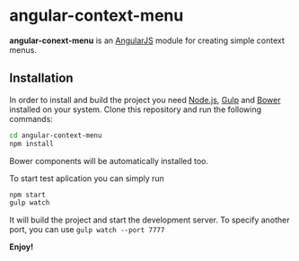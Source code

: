 # angular-context-menu

__angular-conext-menu__ is an [AngularJS](https://angularjs.org/) module for creating simple context menus.

## Installation
In order to install and build the project you need [Node.js](https://nodejs.org/), [Gulp](http://gulpjs.com/) and [Bower](https://bower.io/) installed on your system.
Clone this repository and run the following commands:
```bash
cd angular-context-menu
npm install
```
Bower components will be automatically installed too.

To start test aplication you can simply run
```bash
npm start
gulp watch
```
It will build the project and start the development server. To specify another port, you can use `gulp watch --port 7777`

__Enjoy!__